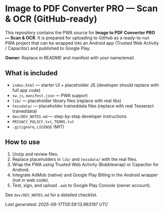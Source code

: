 # Image to PDF Converter PRO — Scan & OCR (GitHub-ready)

This repository contains the PWA source for **Image to PDF Converter PRO — Scan & OCR**.
It is prepared for uploading to GitHub as a ready-to-run PWA project that can be wrapped
into an Android app (Trusted Web Activity / Capacitor) and published to Google Play.

**Owner:** Replace in README and manifest with your name/email.

## What is included
- `index.html` — starter UI + placeholder JS (developer should replace with full app code)
- `sw.js`, `manifest.json` — PWA support
- `lib/` — placeholder library files (replace with real libs)
- `tessdata/` — placeholder traineddata files (replace with real Tesseract traineddata)
- `dev/DEV_NOTES.md` — step-by-step developer instructions
- `PRIVACY_POLICY.txt`, `TERMS.txt`
- `.gitignore`, `LICENSE` (MIT)

## How to use
1. Unzip and review files.
2. Replace placeholders in `lib/` and `tessdata/` with the real files.
3. Wrap the PWA using Trusted Web Activity (Bubblewrap) or Capacitor for Android.
4. Integrate AdMob (native) and Google Play Billing in the Android wrapper (not in web code).
5. Test, sign, and upload `.aab` to Google Play Console (owner account).

See `dev/DEV_NOTES.md` for a detailed checklist.

_Last generated: 2025-09-17T05:59:13.963197 UTC_
